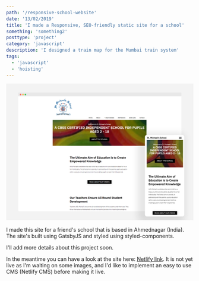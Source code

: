```yaml
---
path: '/responsive-school-website'
date: '13/02/2019'
title: 'I made a Responsive, SEO-friendly static site for a school'
something: 'something2'
posttype: 'project'
category: 'javascript'
description: 'I designed a train map for the Mumbai train system'
tags:
  - 'javascript'
  - 'hoisting'
---
```


![status code checker](./st-michaels-school.png)

I made this site for a friend's school that is based in Ahmednagar (India). The site's built using GatsbyJS and styled using styled-components.

I'll add more details about this project soon.

In the meantime you can have a look at the site here: [Netlify link](https://vigilant-roentgen-6c50d2.netlify.com/). It is not yet live as I'm waiting on some images, and I'd like to implement an easy to use CMS (Netlify CMS) before making it live. 
